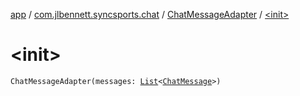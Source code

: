 [app](../../index.md) / [com.jlbennett.syncsports.chat](../index.md) / [ChatMessageAdapter](index.md) / [&lt;init&gt;](./-init-.md)

# &lt;init&gt;

`ChatMessageAdapter(messages: `[`List`](https://kotlinlang.org/api/latest/jvm/stdlib/kotlin.collections/-list/index.html)`<`[`ChatMessage`](../-chat-message/index.md)`>)`